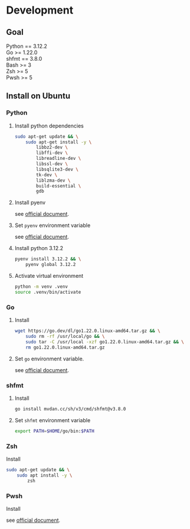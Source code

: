 # Development

## Goal

Python == 3.12.2  
Go >= 1.22.0  
shfmt == 3.8.0  
Bash >= 3  
Zsh >= 5  
Pwsh >= 5  

## Install on Ubuntu

### Python

1. Install python dependencies

    ```sh
    sudo apt-get update && \
        sudo apt-get install -y \
            libbz2-dev \
            libffi-dev \
            libreadline-dev \
            libssl-dev \
            libsqlite3-dev \
            tk-dev \
            liblzma-dev \
            build-essential \
            gdb
    ```

2. Install pyenv

    see [official document](https://github.com/pyenv/pyenv).  

3. Set `pyenv` environment variable

    see [official document](https://github.com/pyenv/pyenv).  

3. Install python 3.12.2

    ```sh
    pyenv install 3.12.2 && \
        pyenv global 3.12.2
    ```

4. Activate virtual environment

    ```sh
    python -m venv .venv
    source .venv/bin/activate
    ```

### Go

1. Install

    ```sh
    wget https://go.dev/dl/go1.22.0.linux-amd64.tar.gz && \
        sudo rm -rf /usr/local/go && \
        sudo tar -C /usr/local -xzf go1.22.0.linux-amd64.tar.gz && \
        rm go1.22.0.linux-amd64.tar.gz
    ```

2. Set `go` environment variable.

    see [official document](https://go.dev/doc/install).  

### shfmt

1. Install

    ```sh
    go install mvdan.cc/sh/v3/cmd/shfmt@v3.8.0
    ```

2. Set `shfmt` environment variable

    ```sh
    export PATH=$HOME/go/bin:$PATH
    ```

### Zsh

Install

```sh
sudo apt-get update && \
    sudo apt install -y \
        zsh
```

### Pwsh

Install

see [official document](https://learn.microsoft.com/en-us/powershell/scripting/install/install-ubuntu?view=powershell-7.4).
